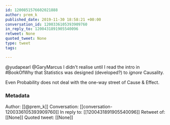 ```yaml
---
id: 1200851576602021888
author: prem_k
published_date: 2019-11-30 18:58:21 +00:00
conversation_id: 1200336105393909760
in_reply_to: 1200431891905540096
retweet: None
quoted_tweet: None
type: tweet
tags:

---
```


@yudapearl @GaryMarcus I didn't realise until I read the intro in #BookOfWhy that Statistics was designed (developed?) to *ignore* Causality.

Even Probability does not deal with the one-way street of Cause &amp; Effect.

### Metadata

Author: [[@prem_k]]
Conversation: [[conversation-1200336105393909760]]
In reply to: [[1200431891905540096]]
Retweet of: [[None]]
Quoted tweet: [[None]]
